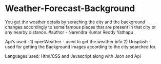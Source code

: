 # Weather-Forecast-Background
You get the weather details by seraching the city and the background changes accordingly to some famous places that are present in that city or any nearby distance.
#author - Narendra Kumar Reddy Yathapu


Api's used : 1) openWeather - used to get the weather info
             2) Unsplash - used for getting the Background images according to the city searched for.

Languages used: Html/CSS and Javascript along with Json and Api
